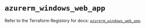 # `azurerm_windows_web_app`

Refer to the Terraform Registory for docs: [`azurerm_windows_web_app`](https://registry.terraform.io/providers/hashicorp/azurerm/3.74.0/docs/resources/windows_web_app).
